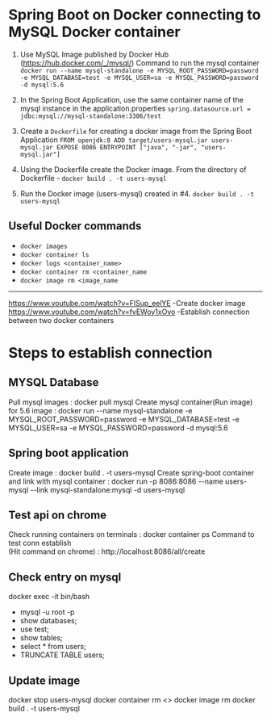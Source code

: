 # Spring Boot on Docker connecting to MySQL Docker container

1. Use MySQL Image published by Docker Hub (https://hub.docker.com/_/mysql/)
Command to run the mysql container
`docker run --name mysql-standalone -e MYSQL_ROOT_PASSWORD=password -e MYSQL_DATABASE=test -e MYSQL_USER=sa -e MYSQL_PASSWORD=password -d mysql:5.6`

2. In the Spring Boot Application, use the same container name of the mysql instance in the application.properties
`spring.datasource.url = jdbc:mysql://mysql-standalone:3306/test`

3. Create a `Dockerfile` for creating a docker image from the Spring Boot Application
`FROM openjdk:8
ADD target/users-mysql.jar users-mysql.jar
EXPOSE 8086
ENTRYPOINT ["java", "-jar", "users-mysql.jar"]`

4. Using the Dockerfile create the Docker image.
From the directory of Dockerfile - `docker build . -t users-mysql`

5. Run the Docker image (users-mysql) created in #4.
`docker build . -t users-mysql`

## Useful Docker commands
- `docker images`
- `docker container ls`
- `docker logs <container_name>`
- `docker container rm <container_name`
- `docker image rm <image_name`


-----------------------------------------------------------------------------------------------------------------------------------


https://www.youtube.com/watch?v=FlSup_eelYE     -Create docker image
https://www.youtube.com/watch?v=fvEWoy1xOvo		-Establish connection between two docker containers

# Steps to establish connection

## MYSQL Database
Pull mysql images     			: docker pull mysql
Create mysql container(Run image)
for 5.6 image					: docker run --name mysql-standalone -e MYSQL_ROOT_PASSWORD=password -e MYSQL_DATABASE=test -e MYSQL_USER=sa -e MYSQL_PASSWORD=password -d mysql:5.6

## Spring boot application

Create image 					: docker build . -t users-mysql
Create spring-boot container 
and link with mysql container	: docker run -p 8086:8086 --name users-mysql --link mysql-standalone:mysql -d users-mysql
       
## Test api on chrome 
Check running containers 
on terminals			        : docker container ps
Command to test conn establish   
(Hit command on chrome)         : http://localhost:8086/all/create 

## Check entry on mysql
docker exec -it <mysql id> bin/bash

- mysql -u root -p
- show databases;
- use test;
- show tables;
- select * from users;
- TRUNCATE TABLE users;

## Update image
docker stop users-mysql
docker container rm <>
docker image rm <Container id>
docker build . -t users-mysql
